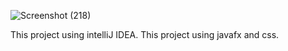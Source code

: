 ![Screenshot (218)](https://user-images.githubusercontent.com/87701301/127437826-21ed1569-7798-4f3d-80e4-e087cae94351.png)

This project using intelliJ IDEA. This project using javafx and css.
